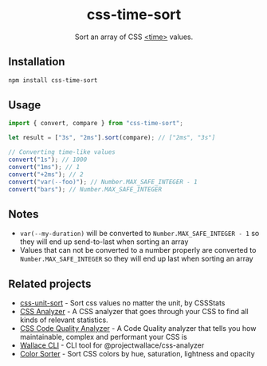 <div align="center">
	<h1>css-time-sort</h1>
	<p>Sort an array of CSS <a href="https://developer.mozilla.org/en-US/docs/Web/CSS/time" target="_blank">&lt;time&gt;</a> values.</p>
</div>

## Installation

```sh
npm install css-time-sort
```

## Usage

```js
import { convert, compare } from "css-time-sort";

let result = ["3s", "2ms"].sort(compare); // ["2ms", "3s"]

// Converting time-like values
convert("1s"); // 1000
convert("1ms"); // 1
convert("+2ms"); // 2
convert("var(--foo)"); // Number.MAX_SAFE_INTEGER - 1
convert("bars"); // Number.MAX_SAFE_INTEGER
```

## Notes

- `var(--my-duration)` will be converted to `Number.MAX_SAFE_INTEGER - 1` so they will end up send-to-last when sorting an array
- Values that can not be converted to a number properly are converted to `Number.MAX_SAFE_INTEGER` so they will end up last when sorting an array

## Related projects

- [css-unit-sort](https://github.com/cssstats/cssstats/tree/master/packages/css-unit-sort) - Sort css values no matter the unit, by CSSStats
- [CSS Analyzer](https://github.com/projectwallace/css-analyzer) - A CSS analyzer that goes through your CSS to find all kinds of relevant statistics.
- [CSS Code Quality Analyzer](https://github.com/projectwallace/css-code-quality) -
  A Code Quality analyzer that tells you how maintainable, complex and performant your CSS is
- [Wallace CLI](https://github.com/projectwallace/wallace-cli) - CLI tool for
  @projectwallace/css-analyzer
- [Color Sorter](https://github.com/projectwallace/color-sorter) - Sort CSS colors
  by hue, saturation, lightness and opacity
